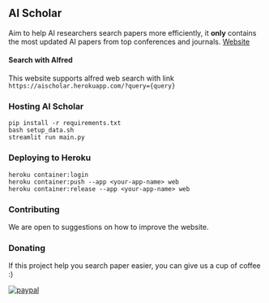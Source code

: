 ## AI Scholar
Aim to help AI researchers search papers more efficiently, it **only** contains the most updated AI papers from top conferences and journals.
[Website](http://aischolar.academy/)

#### Search with Alfred
This website supports alfred web search with link `https://aischolar.herokuapp.com/?query={query}`

### Hosting AI Scholar

```
pip install -r requirements.txt
bash setup_data.sh
streamlit run main.py
```

### Deploying to Heroku

```
heroku container:login
heroku container:push --app <your-app-name> web
heroku container:release --app <your-app-name> web
```

### Contributing
We are open to suggestions on how to improve the website.

### Donating
If this project help you search paper easier, you can give us a cup of coffee :) 


[![paypal](https://www.paypalobjects.com/en_US/i/btn/btn_donateCC_LG.gif)](https://paypal.me/aischolar)
